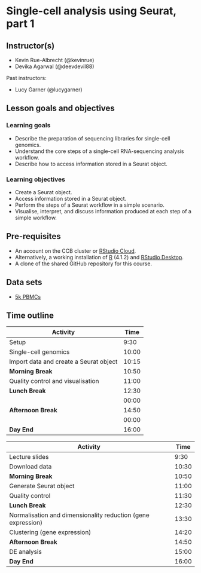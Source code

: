 # Single-cell analysis using Seurat, part 1

<!--
This title should match exactly the link in the main README.
-->

## Instructor(s)

<!--
Instructors should be listed in the order:
- Speaker
- Helper
-->

- Kevin Rue-Albrecht (@kevinrue)
- Devika Agarwal (@deevdevil88)

Past instructors:

- Lucy Garner (@lucygarner)

## Lesson goals and objectives

<!--
Refer to:
https://github.com/Bioconductor/BioC2019/blob/master/docs/workshop-syllabus.md#a-note-about-learning-goals-and-objectives-bloom
https://cft.vanderbilt.edu/guides-sub-pages/blooms-taxonomy/
-->

### Learning goals

<!--
High-level "big picture" objectives of the learning process.
This should be no more than 3 bullet points.
-->

- Describe the preparation of sequencing libraries for single-cell genomics.
- Understand the core steps of a single-cell RNA-sequencing analysis workflow.
- Describe how to access information stored in a Seurat object.

### Learning objectives

<!--
More concrete and measurable outputs.
This can range from 3 to 8 bullet points.
-->

- Create a Seurat object.
- Access information stored in a Seurat object.
- Perform the steps of a Seurat workflow in a simple scenario.
- Visualise, interpret, and discuss information produced at each step of a simple workflow.

## Pre-requisites

<!--
May be a combination of:
- Requirements asked from participants before the day.
- Links to other OBDS course days with goals or objectives feeding in this day.
-->

- An account on the CCB cluster or [RStudio Cloud](https://rstudio.cloud/).
- Alternatively, a working installation of [R](https://www.r-project.org/) (4.1.2) and [RStudio Desktop](https://www.rstudio.com/products/rstudio/download/).
- A clone of the shared GitHub repository for this course.

## Data sets

<!--
Ideally, links to data sets that participants must download.
Even better, we add a page to this repository, that lists all data sets used; and this section links to some of those data sets.
Realistically, a list describing data sets that we will make them download on the day.
-->

- [5k PBMCs](https://www.10xgenomics.com/resources/datasets/5-k-peripheral-blood-mononuclear-cells-pbm-cs-from-a-healthy-donor-next-gem-3-1-standard-3-0-2)

## Time outline

<!--
Breakdown of time segments for lecture and exercises addressing the objectives listed above.
These are example times; adapt time, and insert/remove rows as needed.
Requirements:
- The day starts at 9:30
- There is a 10+ min break in the morning
- There is a 1+ h lunch break
- There is a 10+ min break in the afternoon
- The day ends at 16:00
-->

| Activity                                      |  Time |
|-----------------------------------------------|-------|
| Setup                                         |  9:30 |
| Single-cell genomics                          | 10:00 |
| Import data and create a Seurat object        | 10:15 |
| **Morning Break**                             | 10:50 |
| Quality control and visualisation             | 11:00 |
| **Lunch Break**                               | 12:30 |
|                                               | 00:00 |
| **Afternoon Break**                           | 14:50 |
|                                               | 00:00 |
| **Day End**                                   | 16:00 |


| Activity                                                       |  Time |
|----------------------------------------------------------------|-------|
| Lecture slides                                                 |  9:30 |
| Download data                                                  | 10:30 |
| **Morning Break**                                              | 10:50 |
| Generate Seurat object                                         | 11:00 |
| Quality control                                                | 11:30 |
| **Lunch Break**                                                | 12:30 |
| Normalisation and dimensionality reduction (gene expression)   | 13:30 |
| Clustering (gene expression)                                   | 14:20 |
| **Afternoon Break**                                            | 14:50 |
| DE analysis                                                    | 15:00 |
| **Day End**                                                    | 16:00 |
